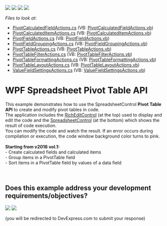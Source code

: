 <!-- default badges list -->
![](https://img.shields.io/endpoint?url=https://codecentral.devexpress.com/api/v1/VersionRange/128612870/16.1.4%2B)
[![](https://img.shields.io/badge/Open_in_DevExpress_Support_Center-FF7200?style=flat-square&logo=DevExpress&logoColor=white)](https://supportcenter.devexpress.com/ticket/details/T314425)
[![](https://img.shields.io/badge/📖_How_to_use_DevExpress_Examples-e9f6fc?style=flat-square)](https://docs.devexpress.com/GeneralInformation/403183)
[![](https://img.shields.io/badge/💬_Leave_Feedback-feecdd?style=flat-square)](#does-this-example-address-your-development-requirementsobjectives)
<!-- default badges end -->
<!-- default file list -->
*Files to look at*:

* [PivotCalculatedFieldActions.cs](./CS/SpreadsheetWPFPivotTableExamples/CodeExamples/PivotCalculatedFieldActions.cs) (VB: [PivotCalculatedFieldActions.vb](./VB/SpreadsheetWPFPivotTableExamples/CodeExamples/PivotCalculatedFieldActions.vb))
* [PivotCalculatedItemActions.cs](./CS/SpreadsheetWPFPivotTableExamples/CodeExamples/PivotCalculatedItemActions.cs) (VB: [PivotCalculatedItemActions.vb](./VB/SpreadsheetWPFPivotTableExamples/CodeExamples/PivotCalculatedItemActions.vb))
* [PivotFieldActions.cs](./CS/SpreadsheetWPFPivotTableExamples/CodeExamples/PivotFieldActions.cs) (VB: [PivotFieldActions.vb](./VB/SpreadsheetWPFPivotTableExamples/CodeExamples/PivotFieldActions.vb))
* [PivotFieldGroupingActions.cs](./CS/SpreadsheetWPFPivotTableExamples/CodeExamples/PivotFieldGroupingActions.cs) (VB: [PivotFieldGroupingActions.vb](./VB/SpreadsheetWPFPivotTableExamples/CodeExamples/PivotFieldGroupingActions.vb))
* [PivotTableActions.cs](./CS/SpreadsheetWPFPivotTableExamples/CodeExamples/PivotTableActions.cs) (VB: [PivotTableActions.vb](./VB/SpreadsheetWPFPivotTableExamples/CodeExamples/PivotTableActions.vb))
* [PivotTableFilterActions.cs](./CS/SpreadsheetWPFPivotTableExamples/CodeExamples/PivotTableFilterActions.cs) (VB: [PivotTableFilterActions.vb](./VB/SpreadsheetWPFPivotTableExamples/CodeExamples/PivotTableFilterActions.vb))
* [PivotTableFormattingActions.cs](./CS/SpreadsheetWPFPivotTableExamples/CodeExamples/PivotTableFormattingActions.cs) (VB: [PivotTableFormattingActions.vb](./VB/SpreadsheetWPFPivotTableExamples/CodeExamples/PivotTableFormattingActions.vb))
* [PivotTableLayoutActions.cs](./CS/SpreadsheetWPFPivotTableExamples/CodeExamples/PivotTableLayoutActions.cs) (VB: [PivotTableLayoutActions.vb](./VB/SpreadsheetWPFPivotTableExamples/CodeExamples/PivotTableLayoutActions.vb))
* [ValueFieldSettingsActions.cs](./CS/SpreadsheetWPFPivotTableExamples/CodeExamples/ValueFieldSettingsActions.cs) (VB: [ValueFieldSettingsActions.vb](./VB/SpreadsheetWPFPivotTableExamples/CodeExamples/ValueFieldSettingsActions.vb))
<!-- default file list end -->
# WPF Spreadsheet Pivot Table API


This example demonstrates how to use the SpreadsheetControl <strong>Pivot Table API</strong> to create and modify pivot tables in code.<br>The application includes the <a href="https://documentation.devexpress.com/#WPF/clsDevExpressXpfRichEditRichEditControltopic">RichEditControl</a> (at the top) used to display and edit the code and the <a href="https://documentation.devexpress.com/#WPF/clsDevExpressXpfSpreadsheetSpreadsheetControltopic">SpreadsheetControl</a> (at the bottom) which shows the result of code execution.<br>You can modify the code and watch the result. If an error occurs during compilation or execution, the code window background color turns to pink.<br><br><strong>Starting from v2016 vol.1:</strong><br>- Create calculated fields and calculated items<br>- Group items in a PivotTable field<br>- Sort items in a PivotTable field by values of a data field

<br/>


<!-- feedback -->
## Does this example address your development requirements/objectives?

[<img src="https://www.devexpress.com/support/examples/i/yes-button.svg"/>](https://www.devexpress.com/support/examples/survey.xml?utm_source=github&utm_campaign=wpf-spreadsheet-pivot-table-api-examples&~~~was_helpful=yes) [<img src="https://www.devexpress.com/support/examples/i/no-button.svg"/>](https://www.devexpress.com/support/examples/survey.xml?utm_source=github&utm_campaign=wpf-spreadsheet-pivot-table-api-examples&~~~was_helpful=no)

(you will be redirected to DevExpress.com to submit your response)
<!-- feedback end -->
